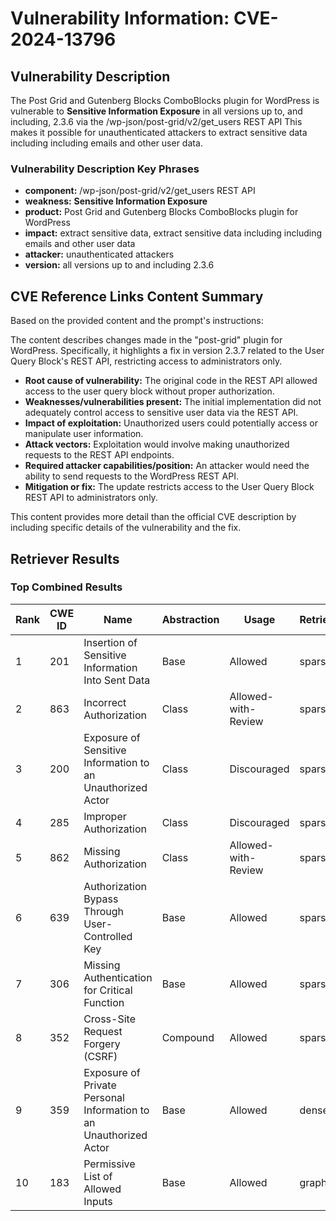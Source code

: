 # Vulnerability Information: CVE-2024-13796

## Vulnerability Description
The Post Grid and Gutenberg Blocks ComboBlocks plugin for WordPress is vulnerable to **Sensitive Information Exposure** in all versions up to, and including, 2.3.6 via the /wp-json/post-grid/v2/get_users REST API This makes it possible for unauthenticated attackers to extract sensitive data including including emails and other user data.

### Vulnerability Description Key Phrases
- **component:** /wp-json/post-grid/v2/get_users REST API
- **weakness:** **Sensitive Information Exposure**
- **product:** Post Grid and Gutenberg Blocks ComboBlocks plugin for WordPress
- **impact:** extract sensitive data, extract sensitive data including including emails and other user data
- **attacker:** unauthenticated attackers
- **version:** all versions up to and including 2.3.6

## CVE Reference Links Content Summary
Based on the provided content and the prompt's instructions:

The content describes changes made in the "post-grid" plugin for WordPress. Specifically, it highlights a fix in version 2.3.7 related to the User Query Block's REST API, restricting access to administrators only.

*   **Root cause of vulnerability:** The original code in the REST API allowed access to the user query block without proper authorization.
*   **Weaknesses/vulnerabilities present:** The initial implementation did not adequately control access to sensitive user data via the REST API.
*   **Impact of exploitation:** Unauthorized users could potentially access or manipulate user information.
*   **Attack vectors:** Exploitation would involve making unauthorized requests to the REST API endpoints.
*   **Required attacker capabilities/position:** An attacker would need the ability to send requests to the WordPress REST API.
*   **Mitigation or fix:** The update restricts access to the User Query Block REST API to administrators only.

This content provides more detail than the official CVE description by including specific details of the vulnerability and the fix.

## Retriever Results

### Top Combined Results

| Rank | CWE ID | Name | Abstraction | Usage  | Retrievers | Individual Scores |
|------|--------|------|-------------|-------|------------|-------------------|
| 1 | 201 | Insertion of Sensitive Information Into Sent Data | Base | Allowed | sparse | 0.300 |
| 2 | 863 | Incorrect Authorization | Class | Allowed-with-Review | sparse | 0.293 |
| 3 | 200 | Exposure of Sensitive Information to an Unauthorized Actor | Class | Discouraged | sparse | 0.292 |
| 4 | 285 | Improper Authorization | Class | Discouraged | sparse | 0.283 |
| 5 | 862 | Missing Authorization | Class | Allowed-with-Review | sparse | 0.282 |
| 6 | 639 | Authorization Bypass Through User-Controlled Key | Base | Allowed | sparse | 0.280 |
| 7 | 306 | Missing Authentication for Critical Function | Base | Allowed | sparse | 0.277 |
| 8 | 352 | Cross-Site Request Forgery (CSRF) | Compound | Allowed | sparse | 0.276 |
| 9 | 359 | Exposure of Private Personal Information to an Unauthorized Actor | Base | Allowed | dense | 0.457 |
| 10 | 183 | Permissive List of Allowed Inputs | Base | Allowed | graph | 0.002 |


